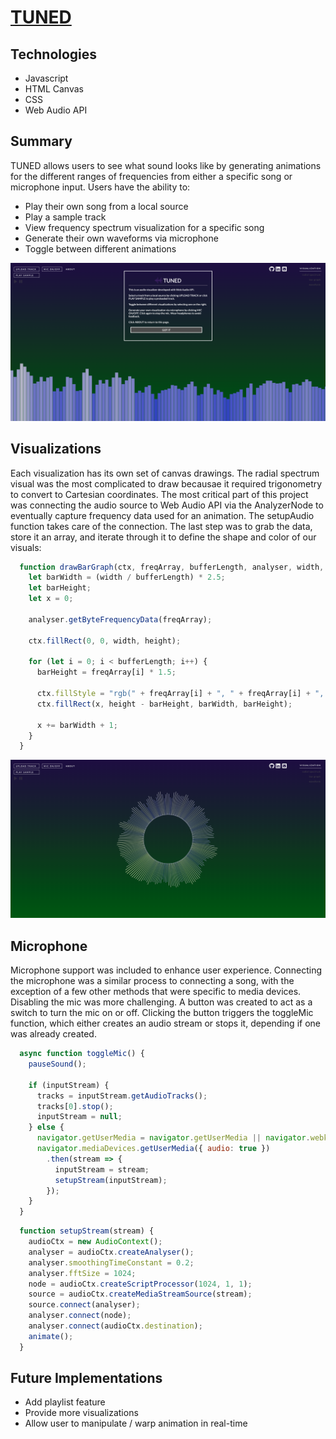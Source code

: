 # [TUNED](https://1onyng.github.io/Tuned/)

## Technologies
 
* Javascript
* HTML Canvas
* CSS
* Web Audio API

## Summary

TUNED allows users to see what sound looks like by generating animations for the different ranges of frequencies from either a specific song or microphone input. Users have the ability to:

* Play their own song from a local source
* Play a sample track
* View frequency spectrum visualization for a specific song
* Generate their own waveforms via microphone
* Toggle between different animations

<img src="images/bar_graph.png">

## Visualizations 

Each visualization has its own set of canvas drawings. The radial spectrum visual was the most complicated to draw becausae it required trigonometry to convert to Cartesian coordinates. The most critical part of this project was connecting the audio source to Web Audio API via the AnalyzerNode to eventually capture frequency data used for an animation. The setupAudio function takes care of the connection. The last step was to grab the data, store it an array, and iterate through it to define the shape and color of our visuals:    

```javascript
  function drawBarGraph(ctx, freqArray, bufferLength, analyser, width, height) {
    let barWidth = (width / bufferLength) * 2.5;
    let barHeight;
    let x = 0;

    analyser.getByteFrequencyData(freqArray);

    ctx.fillRect(0, 0, width, height);

    for (let i = 0; i < bufferLength; i++) {
      barHeight = freqArray[i] * 1.5;

      ctx.fillStyle = "rgb(" + freqArray[i] + ", " + freqArray[i] + ", " + 205 + ")";
      ctx.fillRect(x, height - barHeight, barWidth, barHeight);

      x += barWidth + 1;
    }
  }
  ```
<img src=images/radial_spec.png>

## Microphone

Microphone support was included to enhance user experience. Connecting the microphone was a similar process to connecting a song, with the exception of a few other methods that were specific to media devices. Disabling the mic was more challenging. A button was created to act as a switch to turn the mic on or off. Clicking the button triggers the toggleMic function, which either creates an audio stream or stops it, depending if one was already created. 

```javascript
  async function toggleMic() {
    pauseSound();

    if (inputStream) {
      tracks = inputStream.getAudioTracks();
      tracks[0].stop();
      inputStream = null;
    } else {
      navigator.getUserMedia = navigator.getUserMedia || navigator.webkitGetUserMedia;
      navigator.mediaDevices.getUserMedia({ audio: true })
        .then(stream => {
          inputStream = stream;
          setupStream(inputStream);
        });
    }
  }
```

```javascript
  function setupStream(stream) {
    audioCtx = new AudioContext();
    analyser = audioCtx.createAnalyser();
    analyser.smoothingTimeConstant = 0.2;
    analyser.fftSize = 1024;
    node = audioCtx.createScriptProcessor(1024, 1, 1);
    source = audioCtx.createMediaStreamSource(stream);
    source.connect(analyser);
    analyser.connect(node);
    analyser.connect(audioCtx.destination);
    animate();
  }
  ```

## Future Implementations

* Add playlist feature
* Provide more visualizations
* Allow user to manipulate / warp animation in real-time





